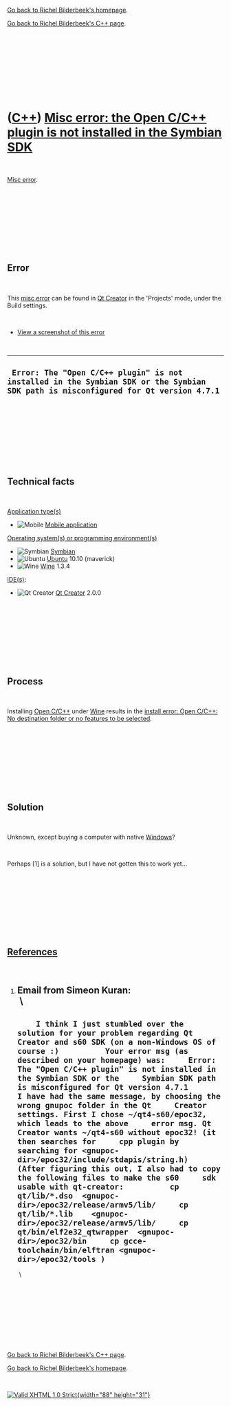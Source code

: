 [Go back to Richel Bilderbeek's homepage](index.htm).

[Go back to Richel Bilderbeek's C++ page](Cpp.htm).

 

 

 

 

 

([C++](Cpp.htm)) [Misc error: the Open C/C++ plugin is not installed in the Symbian SDK](CppMiscErrorTheOpenCppPluginIsNotInstalledInTheSymbianSdk.htm)
=======================================================================================================================================================

 

[Misc error](CppMiscError.htm).

 

 

 

 

 

Error
-----

 

This [misc error](CppMiscError.htm) can be found in [Qt
Creator](CppQtCreator.htm) in the 'Projects' mode, under the Build
settings.

 

-   [View a screenshot of this
    error](CppMiscErrorTheOpenCppPluginIsNotInstalledInTheSymbianSdk.png)

 

  -------------------------------------------------------------------------------------------------------------------------------------
  ` Error: The "Open C/C++ plugin" is not installed in the Symbian SDK or the Symbian SDK path is misconfigured for Qt version 4.7.1`
  -------------------------------------------------------------------------------------------------------------------------------------

 

 

 

 

 

Technical facts
---------------

 

[Application type(s)](CppApplication.htm)

-   ![Mobile](PicMobile.png) [Mobile
    application](CppMobileApplication.htm)

[Operating system(s) or programming environment(s)](CppOs.htm)

-   ![Symbian](PicSymbian.png) [Symbian](CppSymbian.htm)
-   ![Ubuntu](PicUbuntu.png) [Ubuntu](CppUbuntu.htm) 10.10 (maverick)
-   ![Wine](PicWine.png) [Wine](CppWine.htm) 1.3.4

[IDE(s)](CppIde.htm):

-   ![Qt Creator](PicQtCreator.png) [Qt Creator](CppQtCreator.htm) 2.0.0

 

 

 

 

 

Process
-------

 

Installing [Open C/C++](CppOpenCpp.htm) under [Wine](CppWine.htm)
results in the [install error: Open C/C++: No destination folder or no
features to be selected](CppInstallErrorOpenCpp.htm).

 

 

 

 

 

Solution
--------

 

Unknown, except buying a computer with native [Windows](CppWindows.htm)?

 

Perhaps \[1\] is a solution, but I have not gotten this to work yet...

 

 

 

 

 

[References](CppReferences.htm)
-------------------------------

 

1.  Email from Simeon Kuran:\
     \
      ----------------------------------------------------------------------------------------------------------------------------------------------------------------------------------------------------------------------------------------------------------------------------------------------------------------------------------------------------------------------------------------------------------------------------------------------------------------------------------------------------------------------------------------------------------------------------------------------------------------------------------------------------------------------------------------------------------------------------------------------------------------------------------------------------------------------------------------------------------------------------------------------------------------------------------------------------------------------------------------------------------------------------------------------------------------------
      `     I think I just stumbled over the solution for your problem regarding Qt     Creator and s60 SDK (on a non-Windows OS of course :)          Your error msg (as described on your homepage) was:     Error: The "Open C/C++ plugin" is not installed in the Symbian SDK or the     Symbian SDK path is misconfigured for Qt version 4.7.1          I have had the same message, by choosing the wrong gnupoc folder in the Qt     Creator settings. First I chose ~/qt4-s60/epoc32, which leads to the above     error msg. Qt Creator wants ~/qt4-s60 without epoc32! (it then searches for     cpp plugin by searching for <gnupoc-dir>/epoc32/include/stdapis/string.h)          (After figuring this out, I also had to copy the following files to make the s60     sdk usable with qt-creator:          cp qt/lib/*.dso  <gnupoc-dir>/epoc32/release/armv5/lib/     cp qt/lib/*.lib    <gnupoc-dir>/epoc32/release/armv5/lib/     cp qt/bin/elf2e32_qtwrapper  <gnupoc-dir>/epoc32/bin     cp gcce-toolchain/bin/elftran <gnupoc-dir>/epoc32/tools )     `
      ----------------------------------------------------------------------------------------------------------------------------------------------------------------------------------------------------------------------------------------------------------------------------------------------------------------------------------------------------------------------------------------------------------------------------------------------------------------------------------------------------------------------------------------------------------------------------------------------------------------------------------------------------------------------------------------------------------------------------------------------------------------------------------------------------------------------------------------------------------------------------------------------------------------------------------------------------------------------------------------------------------------------------------------------------------------------

     \

 

 

 

 

 

[Go back to Richel Bilderbeek's C++ page](Cpp.htm).

[Go back to Richel Bilderbeek's homepage](index.htm).

 

[![Valid XHTML 1.0 Strict](valid-xhtml10.png){width="88"
height="31"}](http://validator.w3.org/check?uri=referer)
